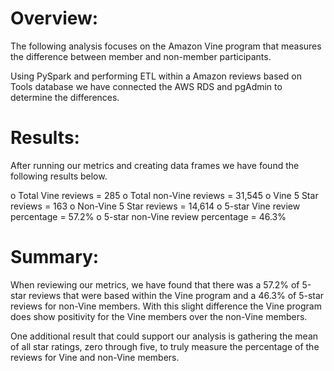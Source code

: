 # Overview:

The following analysis focuses on the Amazon Vine program that measures the difference between member and non-member participants. 

Using PySpark and performing ETL within a Amazon reviews based on Tools database we have connected the AWS RDS and pgAdmin to determine the differences. 

# Results: 

After running our metrics and creating data frames we have found the following results below.

o	Total Vine reviews = 285
o	Total non-Vine reviews = 31,545
o	Vine 5 Star reviews = 163
o	Non-Vine 5 Star reviews = 14,614
o	5-star Vine review percentage = 57.2%
o	5-star non-Vine review percentage = 46.3%

# Summary: 

When reviewing our metrics, we have found that there was a 57.2% of 5-star reviews that were based within the Vine program and a 46.3% of 5-star reviews for non-Vine members. With this slight difference the Vine program does show positivity for the Vine members over the non-Vine members. 

One additional result that could support our analysis is gathering the mean of all star ratings, zero through five, to truly measure the percentage of the reviews for Vine and non-Vine members.
